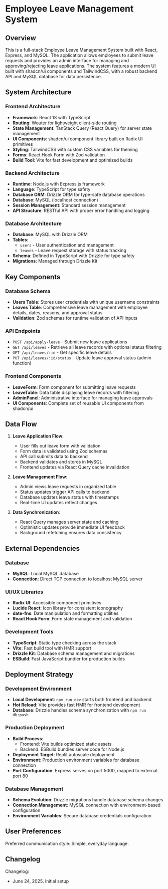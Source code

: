 # Employee Leave Management System

## Overview

This is a full-stack Employee Leave Management System built with React, Express, and MySQL. The application allows employees to submit leave requests and provides an admin interface for managing and approving/rejecting leave applications. The system features a modern UI built with shadcn/ui components and TailwindCSS, with a robust backend API and MySQL database for data persistence.

## System Architecture

### Frontend Architecture
- **Framework**: React 18 with TypeScript
- **Routing**: Wouter for lightweight client-side routing
- **State Management**: TanStack Query (React Query) for server state management
- **UI Components**: shadcn/ui component library built on Radix UI primitives
- **Styling**: TailwindCSS with custom CSS variables for theming
- **Forms**: React Hook Form with Zod validation
- **Build Tool**: Vite for fast development and optimized builds

### Backend Architecture
- **Runtime**: Node.js with Express.js framework
- **Language**: TypeScript for type safety
- **Database ORM**: Drizzle ORM for type-safe database operations
- **Database**: MySQL (localhost connection)
- **Session Management**: Standard session management
- **API Structure**: RESTful API with proper error handling and logging

### Database Architecture
- **Database**: MySQL with Drizzle ORM
- **Tables**: 
  - `users` - User authentication and management
  - `leaves` - Leave request storage with status tracking
- **Schema**: Defined in TypeScript with Drizzle for type safety
- **Migrations**: Managed through Drizzle Kit

## Key Components

### Database Schema
- **Users Table**: Stores user credentials with unique username constraints
- **Leaves Table**: Comprehensive leave management with employee details, dates, reasons, and approval status
- **Validation**: Zod schemas for runtime validation of API inputs

### API Endpoints
- `POST /api/apply-leave` - Submit new leave applications
- `GET /api/leaves` - Retrieve all leave records with optional status filtering
- `GET /api/leaves/:id` - Get specific leave details
- `PUT /api/leaves/:id/status` - Update leave approval status (admin function)

### Frontend Components
- **LeaveForm**: Form component for submitting leave requests
- **LeaveTable**: Data table displaying leave records with filtering
- **AdminPanel**: Administrative interface for managing leave approvals
- **UI Components**: Complete set of reusable UI components from shadcn/ui

## Data Flow

1. **Leave Application Flow**:
   - User fills out leave form with validation
   - Form data is validated using Zod schemas
   - API call submits data to backend
   - Backend validates and stores in MySQL
   - Frontend updates via React Query cache invalidation

2. **Leave Management Flow**:
   - Admin views leave requests in organized table
   - Status updates trigger API calls to backend
   - Database updates leave status with timestamps
   - Real-time UI updates reflect changes

3. **Data Synchronization**:
   - React Query manages server state and caching
   - Optimistic updates provide immediate UI feedback
   - Background refetching ensures data consistency

## External Dependencies

### Database
- **MySQL**: Local MySQL database
- **Connection**: Direct TCP connection to localhost MySQL server

### UI/UX Libraries
- **Radix UI**: Accessible component primitives
- **Lucide React**: Icon library for consistent iconography
- **date-fns**: Date manipulation and formatting utilities
- **React Hook Form**: Form state management and validation

### Development Tools
- **TypeScript**: Static type checking across the stack
- **Vite**: Fast build tool with HMR support
- **Drizzle Kit**: Database schema management and migrations
- **ESBuild**: Fast JavaScript bundler for production builds

## Deployment Strategy

### Development Environment
- **Local Development**: `npm run dev` starts both frontend and backend
- **Hot Reload**: Vite provides fast HMR for frontend development
- **Database**: Drizzle handles schema synchronization with `npm run db:push`

### Production Deployment
- **Build Process**: 
  - Frontend: Vite builds optimized static assets
  - Backend: ESBuild bundles server code for Node.js
- **Deployment Target**: Replit autoscale deployment
- **Environment**: Production environment variables for database connection
- **Port Configuration**: Express serves on port 5000, mapped to external port 80

### Database Management
- **Schema Evolution**: Drizzle migrations handle database schema changes
- **Connection Management**: MySQL connection with environment-based configuration
- **Environment Variables**: Secure database credentials configuration

## User Preferences

Preferred communication style: Simple, everyday language.

## Changelog

Changelog:
- June 24, 2025. Initial setup